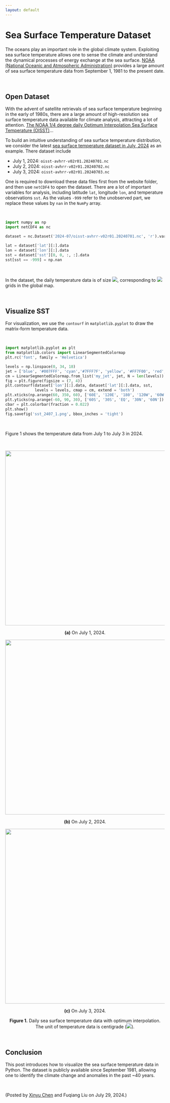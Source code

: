 ```yaml
---
layout: default
---
```


# Sea Surface Temperature Dataset

The oceans play an important role in the global climate system. Exploiting sea surface temperature allows one to sense the climate and understand the dynamical processes of energy exchange at the sea surface. [NOAA (National Oceanic and Atmospheric Administration)](https://www.ncei.noaa.gov/data/sea-surface-temperature-optimum-interpolation/v2.1/access/avhrr/) provides a large amount of sea surface temperature data from September 1, 1981 to the present date.

<br>

## Open Dataset

With the advent of satellite retrievals of sea surface temperature beginning in the early of 1980s, there are a large amount of high-resolution sea surface temperature data available for climate analysis, attracting a lot of attention. [The NOAA 1/4 degree daily Optimum Interpolation Sea Surface Temperature (OISST)](https://www.ncei.noaa.gov/products/climate-data-records/sea-surface-temperature-optimum-interpolation)...

To build an intuitive understanding of sea surface temperature distribution, we consider the latest [sea surface temperature dataset in July, 2024](https://www.ncei.noaa.gov/data/sea-surface-temperature-optimum-interpolation/v2.1/access/avhrr/202407/) as an example. There dataset include

- July 1, 2024: `oisst-avhrr-v02r01.20240701.nc`
- July 2, 2024: `oisst-avhrr-v02r01.20240702.nc`
- July 3, 2024: `oisst-avhrr-v02r01.20240703.nc`

One is required to download these data files first from the website folder, and then use `netCDF4` to open the dataset. There are a lot of important variables for analysis, including latitude `lat`, longitude `lon`, and temperature observations `sst`. As the values `-999` refer to the unobserved part, we replace these values by `nan` in the `NumPy` array.

<br>

```python
import numpy as np
import netCDF4 as nc

dataset = nc.Dataset('2024-07/oisst-avhrr-v02r01.20240701.nc', 'r').variables

lat = dataset['lat'][:].data
lon = dataset['lon'][:].data
sst = dataset['sst'][0, 0, :, :].data
sst[sst == -999] = np.nan
```

<br>

In the dataset, the daily temperature data is of size <img style="display: inline;" src="https://latex.codecogs.com/svg.latex?&space;720\times 1440"/>, corresponding to <img style="display: inline;" src="https://latex.codecogs.com/svg.latex?&space;0.25^\circ\text{C}"/> grids in the global map.

<br>

## Visualize SST

For visualization, we use the `contourf` in `matplotlib.pyplot` to draw the matrix-form temperature data.

<br>

```python
import matplotlib.pyplot as plt
from matplotlib.colors import LinearSegmentedColormap
plt.rc('font', family = 'Helvetica')

levels = np.linspace(0, 34, 18)
jet = ['blue', '#007FFF', 'cyan','#7FFF7F', 'yellow', '#FF7F00', 'red', '#7F0000']
cm = LinearSegmentedColormap.from_list('my_jet', jet, N = len(levels))
fig = plt.figure(figsize = (7, 4))
plt.contourf(dataset['lon'][:].data, dataset['lat'][:].data, sst,
             levels = levels, cmap = cm, extend = 'both')
plt.xticks(np.arange(60, 350, 60), ['60E', '120E', '180', '120W', '60W'])
plt.yticks(np.arange(-60, 90, 30), ['60S', '30S', 'EQ', '30N', '60N'])
cbar = plt.colorbar(fraction = 0.022)
plt.show()
fig.savefig('sst_2407_1.png', bbox_inches = 'tight')
```

<br>

Figure 1 shows the temperature data from July 1 to July 3 in 2024. 

<br>

<p align="center">
<img align="middle" src="https://spatiotemporal-data.github.io/images/sst_2407_1.png" width="550" />
</p>

<p align = "center">
<b>(a)</b> On July 1, 2024.
</p>

<p align="center">
<img align="middle" src="https://spatiotemporal-data.github.io/images/sst_2407_2.png" width="550" />
</p>

<p align = "center">
<b>(b)</b> On July 2, 2024.
</p>

<p align="center">
<img align="middle" src="https://spatiotemporal-data.github.io/images/sst_2407_3.png" width="550" />
</p>

<p align = "center">
<b>(c)</b> On July 3, 2024.
</p>

<p align = "center">
<b>Figure 1.</b> Daily sea surface temperature data with optimum interpolation. The unit of temperature data is centigrade (<img style="display: inline;" src="https://latex.codecogs.com/svg.latex?&space;^\circ\text{C}"/>).
</p>

<br>

## Conclusion

This post introduces how to visualize the sea surface temperature data in Python. The dataset is publicly available since September 1981, allowing one to identify the climate change and anomalies in the past ~40 years.

<br>

<p align="left">(Posted by <a href="https://xinychen.github.io/">Xinyu Chen</a> and Fuqiang Liu on July 29, 2024.)</p>
